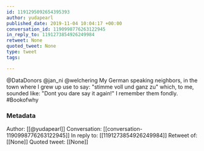 ```yaml
---
id: 1191295092654395393
author: yudapearl
published_date: 2019-11-04 10:04:17 +00:00
conversation_id: 1190998776263122945
in_reply_to: 1191273854926249984
retweet: None
quoted_tweet: None
type: tweet
tags:

---
```


@DataDonors @jan_ni @welchering My German speaking neighbors, in the town where I grew up use to say: "stimme voll und ganz zu" which, to me, sounded like: "Dont you dare say it again!" I remember them fondly. #Bookofwhy

### Metadata

Author: [[@yudapearl]]
Conversation: [[conversation-1190998776263122945]]
In reply to: [[1191273854926249984]]
Retweet of: [[None]]
Quoted tweet: [[None]]
